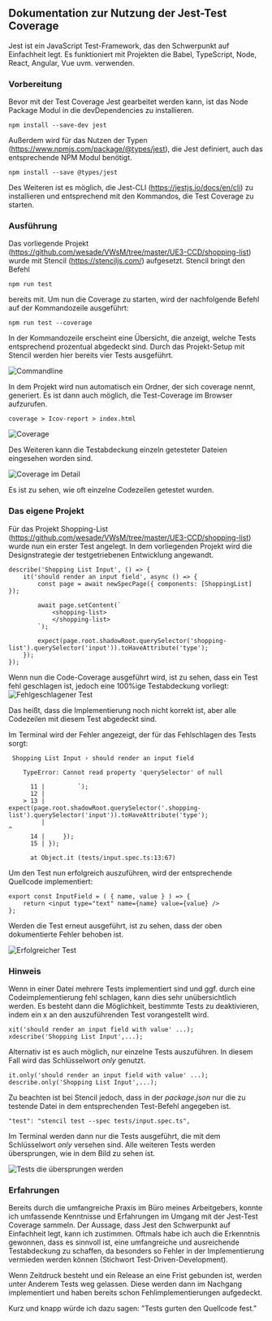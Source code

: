 ## Dokumentation zur Nutzung der Jest-Test Coverage

Jest ist ein JavaScript Test-Framework, das den Schwerpunkt auf Einfachheit legt. Es funktioniert
mit Projekten die Babel, TypeScript, Node, React, Angular, Vue 
uvm. verwenden.

### Vorbereitung

Bevor mit der Test Coverage Jest gearbeitet werden kann,
ist das Node Package Modul in die devDependencies zu installieren.

    npm install --save-dev jest
    
Außerdem wird für das Nutzen der Typen (https://www.npmjs.com/package/@types/jest), 
die Jest definiert, auch das entsprechende NPM Modul benötigt.

    npm install --save @types/jest
    
Des Weiteren ist es möglich, die Jest-CLI (https://jestjs.io/docs/en/cli) zu installieren und entsprechend
mit den Kommandos, die Test Coverage zu starten.

### Ausführung

Das vorliegende Projekt (https://github.com/wesade/VWsM/tree/master/UE3-CCD/shopping-list)
wurde mit Stencil (https://stenciljs.com/) aufgesetzt. Stencil bringt den Befehl
    
    npm run test
    
bereits mit. Um nun die Coverage zu starten, wird der nachfolgende Befehl auf der Kommandozeile
ausgeführt:

    npm run test --coverage
    
In der Kommandozeile erscheint eine Übersicht, die anzeigt, welche Tests
entsprechend prozentual abgedeckt sind. Durch das Projekt-Setup mit Stencil
werden hier bereits vier Tests ausgeführt.

![Commandline](assets/Terminal.png)

In dem Projekt wird nun automatisch ein Ordner, 
der sich coverage nennt, generiert.
Es ist dann auch möglich, die Test-Coverage im Browser aufzurufen.

    coverage > Icov-report > index.html
    
![Coverage](assets/InitialCoverage.png)

Des Weiteren kann die Testabdeckung einzeln getesteter Dateien
eingesehen worden sind.

![Coverage im Detail](assets/DetailedInitialCoverage.png)

Es ist zu sehen, wie oft einzelne Codezeilen getestet wurden.

### Das eigene Projekt

Für das Projekt Shopping-List (https://github.com/wesade/VWsM/tree/master/UE3-CCD/shopping-list)
wurde nun ein erster Test angelegt. In dem vorliegenden Projekt wird die Designstrategie der testgetriebenen Entwicklung angewandt.
    
    describe('Shopping List Input', () => {
        it('should render an input field', async () => {
            const page = await newSpecPage({ components: [ShoppingList] });
    
            await page.setContent(`
                <shopping-list>
                </shopping-list>
            `);
    
            expect(page.root.shadowRoot.querySelector('shopping-list').querySelector('input')).toHaveAttribute('type');
        });
    });
    
Wenn nun die Code-Coverage ausgeführt wird, ist zu sehen, dass ein Test fehl geschlagen ist, jedoch 
eine 100%ige Testabdeckung vorliegt:
![Fehlgeschlagener Test](assets/CrashedTest.png)

Das heißt, dass die Implementierung noch nicht korrekt ist, aber alle Codezeilen mit diesem Test abgedeckt sind.

Im Terminal wird der Fehler angezeigt, der für das Fehlschlagen des Tests sorgt:

     Shopping List Input › should render an input field
    
        TypeError: Cannot read property 'querySelector' of null
    
          11 |         `);
          12 | 
        > 13 |         expect(page.root.shadowRoot.querySelector('.shopping-list').querySelector('input')).toHaveAttribute('type');
             |                                                                   ^
          14 |     });
          15 | });
    
          at Object.it (tests/input.spec.ts:13:67)

Um den Test nun erfolgreich auszuführen, wird der
entsprechende Quellcode implementiert:

    export const InputField = ( { name, value } ) => {
        return <input type="text" name={name} value={value} />
    };

Werden die Test erneut ausgeführt, ist zu sehen, dass der oben dokumentierte Fehler behoben ist.

![Erfolgreicher Test](assets/SucceededTest.png)

### Hinweis

Wenn in einer Datei mehrere Tests implementiert sind und ggf. durch eine Codeimplementierung fehl schlagen, 
kann dies sehr unübersichtlich werden.
Es besteht dann die Möglichkeit, bestimmte Tests zu deaktivieren, indem ein x an den auszuführenden
Test vorangestellt wird.

    xit('should render an input field with value' ...);
    xdescribe('Shopping List Input',...);
    
Alternativ ist es auch möglich, nur einzelne Tests auszuführen. In diesem Fall wird das Schlüsselwort *only* genutzt.

    it.only('should render an input field with value' ...);
    describe.only('Shopping List Input',...);

Zu beachten ist bei Stencil jedoch, dass in der *package.json* nur die zu testende Datei
in dem entsprechenden Test-Befehl angegeben ist.

    "test": "stencil test --spec tests/input.spec.ts",   
    
Im Terminal werden dann nur die Tests ausgeführt, die mit dem Schlüsselwort *only* versehen sind.
Alle weiteren Tests werden übersprungen, wie in dem Bild zu sehen ist.

![Tests die übersprungen werden](assets/SkippedTests.png)
    
### Erfahrungen

Bereits durch die umfangreiche Praxis im Büro meines Arbeitgebers, konnte ich umfassende Kenntnisse und Erfahrungen 
im Umgang mit der Jest-Test Coverage sammeln. Der Aussage, dass Jest den Schwerpunkt auf Einfachheit legt, kann ich
zustimmen. Oftmals habe ich auch die Erkenntnis gewonnen, dass es sinnvoll ist, eine umfangreiche und ausreichende
Testabdeckung zu schaffen, da besonders so Fehler in der Implementierung vermieden werden können 
(Stichwort Test-Driven-Development). 

Wenn Zeitdruck besteht und ein Release an eine Frist gebunden ist, werden unter Anderem Tests weg gelassen. 
Diese werden dann im Nachgang implementiert und haben bereits schon Fehlimplementierungen aufgedeckt.

Kurz und knapp würde ich dazu sagen: "Tests gurten den Quellcode fest."